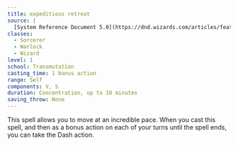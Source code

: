 ```yaml
---
title: expeditious retreat
source: |
  [System Reference Document 5.0](https://dnd.wizards.com/articles/features/systems-reference-document-srd)
classes:
  - Sorcerer
  - Warlock
  - Wizard
level: 1
school: Transmutation
casting_time: 1 bonus action
range: Self
components: V, S
duration: Concentration, up to 10 minutes
saving_throw: None
---
```


This spell allows you to move at an incredible pace. When you cast this spell, and then as a bonus action on each of your turns until the spell ends, you can take the Dash action.
